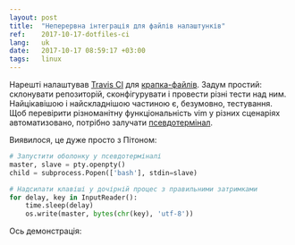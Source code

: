 ```yaml
---
layout: post
title:  "Неперервна інтеграція для файлів налаштунків"
ref:    2017-10-17-dotfiles-ci
lang:   uk
date:   2017-10-17 08:59:17 +03:00
tags:   linux
---
```


Нарешті налаштував [Travis CI](https://travis-ci.org/sakhnik/dotfiles) для
[крапка-файлів](https://github.com/sakhnik/dotfiles). Задум простий: склонувати
репозиторій, сконфігурувати і провести різні тести над ним.
Найцікавішою і найскладнішою частиною є, безумовно, тестування. Щоб перевірити
різноманітну функціональність vim у різних сценаріях автоматизовано,
потрібно залучати
[псевдотермінал](https://uk.wikipedia.org/wiki/%D0%9F%D1%81%D0%B5%D0%B2%D0%B4%D0%BE%D1%82%D0%B5%D1%80%D0%BC%D1%96%D0%BD%D0%B0%D0%BB).

Виявилося, це дуже просто з Пітоном:
```python
# Запустити оболонку у псевдотерміналі
master, slave = pty.openpty()
child = subprocess.Popen(['bash'], stdin=slave)

# Надсилати клавіші у дочірній процес з правильними затримками
for delay, key in InputReader():
    time.sleep(delay)
    os.write(master, bytes(chr(key), 'utf-8'))
```

Ось демонстрація:
<script type="text/javascript" src="https://asciinema.org/a/142688.js" id="asciicast-142688" async></script>
